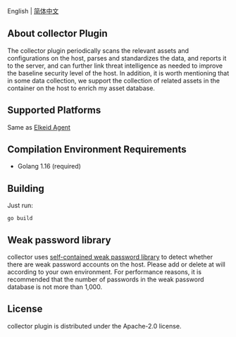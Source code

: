 English | [简体中文](README-zh_CN.md)
## About collector Plugin
The collector plugin periodically scans the relevant assets and configurations on the host, parses and standardizes the data, and reports it to the server, and can further link threat intelligence as needed to improve the baseline security level of the host. In addition, it is worth mentioning that in some data collection, we support the collection of related assets in the container on the host to enrich my asset database.

## Supported Platforms
Same as [Elkeid Agent](../README.md#supported-platforms)

## Compilation Environment Requirements
* Golang 1.16 (required)

## Building
Just run:
```
go build
```
## Weak password library
collector uses [self-contained weak password library](weak_password) to detect whether there are weak password accounts on the host. Please add or delete at will according to your own environment. For performance reasons, it is recommended that the number of passwords in the weak password database is not more than 1,000.

## License
collector plugin is distributed under the Apache-2.0 license.
